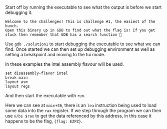 Start off by running the executable to see what the output is before we start debugging it.

```
Welcome to the challenges! This is challenge #1, the easiest of the bunch.
Open this binary up in GDB to find out what the flag is! If you get stuck then remember that GDB has a search function 👀
```

Use `gdb ./solution1` to start debugging the executable to see what we can find. Once started we can then set up debugging environment as well as setting a breakpoint and moving to the tui mode.

In these examples the intel assembly flavour will be used.

```
set disassembly-flavor intel
break main
layout asm
layout regs
```

And then start the executable with `run`.

Here we can see at `main+36`, there is an `lea` instruction being used to load some data into the `rax` register.
If we step through the program we can then use `x/bs $rax` to get the data referenced by this address, in this case it happens to be the flag, `{flag: EZPZ}`.
